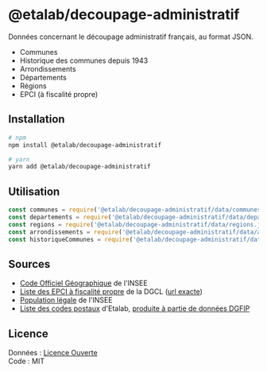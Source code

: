 # @etalab/decoupage-administratif

Données concernant le découpage administratif français, au format JSON.

- Communes
- Historique des communes depuis 1943
- Arrondissements
- Départements
- Régions
- EPCI (à fiscalité propre)

## Installation

```bash
# npm
npm install @etalab/decoupage-administratif

# yarn
yarn add @etalab/decoupage-administratif
```

## Utilisation

```js
const communes = require('@etalab/decoupage-administratif/data/communes.json')
const departements = require('@etalab/decoupage-administratif/data/departements.json')
const regions = require('@etalab/decoupage-administratif/data/regions.json')
const arrondissements = require('@etalab/decoupage-administratif/data/arrondissements.json')
const historiqueCommunes = require('@etalab/decoupage-administratif/data/historique-communes.json')
```

## Sources

* [Code Officiel Géographique](https://insee.fr/fr/information/2560452) de l'INSEE
* [Liste des EPCI à fiscalité propre](https://www.collectivites-locales.gouv.fr/liste-et-composition-des-epci-a-fiscalite-propre) de la DGCL ([url exacte](https://www.collectivites-locales.gouv.fr/files/Accueil/DESL/2021/Interco/epcicom2021.xlsx))
* [Population légale](https://www.insee.fr/fr/statistiques/3677855) de l'INSEE
* [Liste des codes postaux](https://www.data.gouv.fr/fr/datasets/codes-postaux/) d'Etalab, [produite à partie de données DGFIP](https://github.com/etalab/codes-postaux)

## Licence

Données : [Licence Ouverte](https://www.etalab.gouv.fr/licence-ouverte-open-licence)\
Code : MIT
